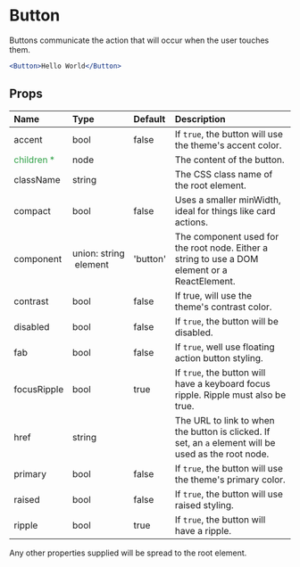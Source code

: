 Button
======

Buttons communicate the action that will occur when the user
touches them.

```jsx
<Button>Hello World</Button>
```

Props
-----

| Name | Type | Default | Description |
|:-----|:-----|:--------|:------------|
| accent | bool | false | If `true`, the button will use the theme's accent color. |
| <span style="color: #31a148">children *</span> | node |  | The content of the button. |
| className | string |  | The CSS class name of the root element. |
| compact | bool | false | Uses a smaller minWidth, ideal for things like card actions. |
| component | union:&nbsp;string<br>&nbsp;element<br> | 'button' | The component used for the root node. Either a string to use a DOM element or a ReactElement. |
| contrast | bool | false | If true, will use the theme's contrast color. |
| disabled | bool | false | If `true`, the button will be disabled. |
| fab | bool | false | If `true`, well use floating action button styling. |
| focusRipple | bool | true | If `true`, the button will have a keyboard focus ripple. Ripple must also be true. |
| href | string |  | The URL to link to when the button is clicked. If set, an `a` element will be used as the root node. |
| primary | bool | false | If `true`, the button will use the theme's primary color. |
| raised | bool | false | If `true`, the button will use raised styling. |
| ripple | bool | true | If `true`, the button will have a ripple. |

Any other properties supplied will be spread to the root element.
